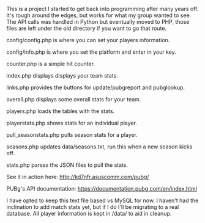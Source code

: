 This is a project I started to get back into programming after many years off. It's rough around the edges, but works for what my group wanted to see. The API calls was handled in Python but eventually moved to PHP, those files are left under the old directory if you want to go that route.

config/config.php is where you can set your players information.

config/info.php is where you set the platform and enter in your key.

counter.php is a simple hit counter.

index.php displays displays your team stats.

links.php provides the buttons for update/pubgreport and pubglookup.

overall.php displays some overall stats for your team.

players.php loads the tables with the stats.

playerstats.php shows stats for an individual player.

pull_seasonstats.php pulls season stats for a player.

seasons.php updates data/seasons.txt, run this when a new season kicks off.

stats.php parses the JSON files to pull the stats.

See it in action here: http://kd7nfr.asuscomm.com/pubg/

PUBg's API documentation: https://documentation.pubg.com/en/index.html

I have opted to keep this text file based vs MySQL for now. I haven't had the inclination to add match stats yet, but if I do I'll be migrating to a real database. All player information is kept in /data/<playername> to aid in cleanup.
